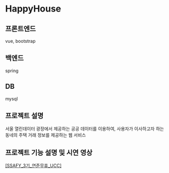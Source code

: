 # HappyHouse

## 프론트엔드

vue, bootstrap

## 백엔드

spring

## DB

mysql

## 프로젝트 설명

서울 열린데이터 광장에서 제공하는 공공 데이터를 이용하여, 사용자가 이사하고자 하는 동네의 주택 거래 정보를 제공하는 웹 서비스

## 프로젝트 기능 설명 및 시연 영상
[[SSAFY_3기_연준무휴_UCC]](https://youtu.be/jPA7CEBH04w)
